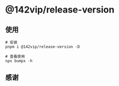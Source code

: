 # @142vip/release-version

## 使用

```shell
# 安装
pnpm i @142vip/release-version -D

# 查看使用
npx bumpx -h
```

## 感谢
